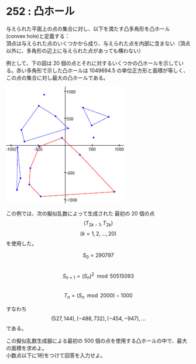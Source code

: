 # 252 : 凸ホール

与えられた平面上の点の集合に対し、以下を満たす凸多角形を凸ホール (convex hole)と定義する：\
頂点は与えられた点のいくつかから成り、与えられた点を内部に含まない（頂点以外に、多角形の辺上に与えられた点があっても構わない）

例として、下の図は 20 個の点とそれに対するいくつかの凸ホールを示している。赤い多角形で示した凸ホールは 1049694.5 の単位正方形と面積が等しく、この点の集合に対し最大の凸ホールである。

![](<../../.gitbook/assets/image (8) (1).png>)

この例では、次の擬似乱数によって生成された 最初の 20 個の点$$(T_{2k−1}, T_{2k})$$$$(k = 1,2,\dots,20)$$を使用した。

$$S_0 = 290797$$\
$$S_{n+1} = (S_n)^2 \mod 50515093$$\
$$T_n = (S_n \mod 2000 ) − 1000$$

すなわち$$(527, 144), (−488, 732), (−454, −947), \dots$$である。

この擬似乱数生成器による最初の 500 個の点を使用する凸ホールの中で、最大の面積を求めよ。\
小数点以下に1桁をつけて回答を入力せよ。
